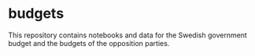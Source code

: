 # budgets

This repository contains notebooks and data for the Swedish government budget and the budgets of the opposition parties.